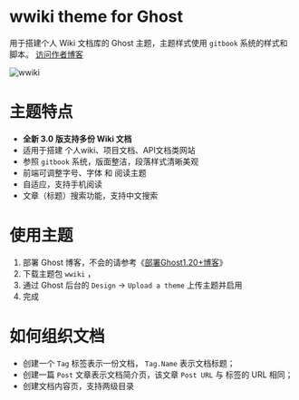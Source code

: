 # wwiki theme for Ghost

用于搭建个人 Wiki 文档库的 Ghost 主题，主题样式使用 `gitbook` 系统的样式和脚本。
[访问作者博客](https://www.whai.me)

![wwiki](https://raw.githubusercontent.com/whaios/wwiki/master/assets/gitbook.png)

# 主题特点

- **全新 3.0 版支持多份 Wiki 文档**
- 适用于搭建 个人wiki、项目文档、API文档类网站
- 参照 `gitbook` 系统，版面整洁，段落样式清晰美观
- 前端可调整字号、字体 和 阅读主题
- 自适应，支持手机阅读
- 文章（标题）搜索功能，支持中文搜索

# 使用主题

1. 部署 Ghost 博客，不会的请参考《[部署Ghost1.20+博客](https://www.whai.me/install-ghost/)》
2. 下载主题包 `wwiki` ，
3. 通过 Ghost 后台的 `Design` -> `Upload a theme` 上传主题并启用
4. 完成


# 如何组织文档

- 创建一个 `Tag` 标签表示一份文档， `Tag.Name` 表示文档标题；
- 创建一篇 `Post` 文章表示文档简介页，该文章 `Post URL` 与 标签的 URL 相同；
- 创建文档内容页，支持两级目录
